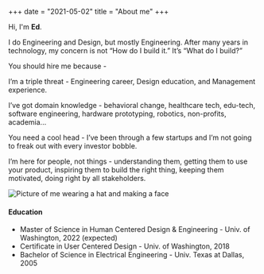 +++
date = "2021-05-02"
title = "About me"
+++

Hi, I'm **Ed**.

I do Engineering and Design, but mostly Engineering. After many years in technology, my concern is not “How do I build it.” It’s “What do I build?”

You should hire me because - 

I’m a triple threat - Engineering career, Design education, and Management experience.

I’ve got domain knowledge - behavioral change, healthcare tech, edu-tech, software engineering, hardware prototyping, robotics, non-profits, academia...

You need a cool head - I’ve been through a few startups and I’m not going to freak out with every investor bobble.

I’m here for people, not things - understanding them, getting them to use your product, inspiring them to build the right thing, keeping them motivated, doing right by all stakeholders.

![Picture of me wearing a hat and making a face][1]

#### Education

* Master of Science in Human Centered Design & Engineering - Univ. of Washington, 2022 (expected)
* Certificate in User Centered Design - Univ. of Washington, 2018
* Bachelor of Science in Electrical Engineering - Univ. Texas at Dallas, 2005

[1]: /img/about.jpg

